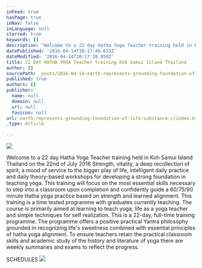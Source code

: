 ```yaml
---
inFeed: true
hasPage: true
inNav: false
inLanguage: null
starred: true
keywords: []
description: "Welcome to a 22 day Hatha Yoga Teacher training held in Koh Samui Island Thailand on the 22nd of July 2016  Strength, vitality, a deep recollection of spirit, a mood of service to the bigger play of life, intelligent daily practice and daily theory-based workshops for developing a strong foundation in teaching yoga. This training will focus on the most essential skills necessary to step into a classroom upon completion and confidently guide a 60/75/90 minute Hatha yoga practice based on strength and learned alignment.   This training is a time tested programme with graduates currently teaching. The course is primarily aimed at learning to teach yoga, life as a yoga teacher and simple techniques for self realization.    This is a 22-day, full-time training programme. The programme offers a positive practical Yantra philosophy grounded in recognizing life's sweetness combined with essential principles of hatha yoga alignment. To ensure teachers retain the practical classroom skills and academic study of the history and literature of yoga there are weekly summaries and exams to reflect the progress. "
datePublished: '2016-04-14T10:17:46.655Z'
dateModified: '2016-04-14T10:17:38.950Z'
title: 22 DAY HATHA YOGA Teacher training Koh Samui Island Thailand
author: []
sourcePath: _posts/2016-04-14-earth-represents-grounding-foundation-of-life-substance-c.md
published: true
authors: []
publisher:
  name: null
  domain: null
  url: null
  favicon: null
url: earth-represents-grounding-foundation-of-life-substance-c/index.html
_type: Article

---
```

![](https://the-grid-user-content.s3-us-west-2.amazonaws.com/820b0f45-7011-44be-b6bc-b367f1e0cae3.jpg)

Welcome to a 22 day Hatha Yoga Teacher training held in Koh Samui Island Thailand on the 22nd of July 2016 Strength, vitality, a deep recollection of spirit, a mood of service to the bigger play of life, intelligent daily practice and daily theory-based workshops for developing a strong foundation in teaching yoga. This training will focus on the most essential skills necessary to step into a classroom upon completion and confidently guide a 60/75/90 minute Hatha yoga practice based on strength and learned alignment. This training is a time tested programme with graduates currently teaching. The course is primarily aimed at learning to teach yoga, life as a yoga teacher and simple techniques for self realization. This is a 22-day, full-time training programme. The programme offers a positive practical Yantra philosophy grounded in recognizing life's sweetness combined with essential principles of hatha yoga alignment. To ensure teachers retain the practical classroom skills and academic study of the history and literature of yoga there are weekly summaries and exams to reflect the progress. 

SCHEDULES
![](https://the-grid-user-content.s3-us-west-2.amazonaws.com/dd4620da-2e74-46c2-9b0a-c00c0097cef6.jpg)